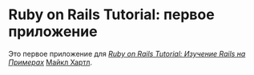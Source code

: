 # Ruby on Rails Tutorial: первое приложение

Это первое приложение для
[*Ruby on Rails Tutorial: Изучение Rails на 
Примерах*](http://railstutorial.org/)
 [Майкл Хартл](http://michaelhartl.com/).
